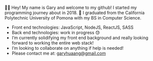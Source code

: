 🙋‍♂️ Hey! My name is Gary and welcome to my github! I started my programming journey about in 2018.
🏫 I graduated from the California Polytechnic University of Pomona with my BS in Computer Science.
- Front end technologies: JavaScript, NodeJS, ReactJS, SASS
- Back end technologies: work in progress 😓
- I’m currently solidifying my front end background and really looking forward to working the entire web stack!
- I’m looking to collaborate on anything if help is needed!
- Please contact me at: garyhuaang@gmail.com

<!---
garyhuaang/garyhuaang is a ✨ special ✨ repository because its `README.md` (this file) appears on your GitHub profile.
You can click the Preview link to take a look at your changes.
--->
